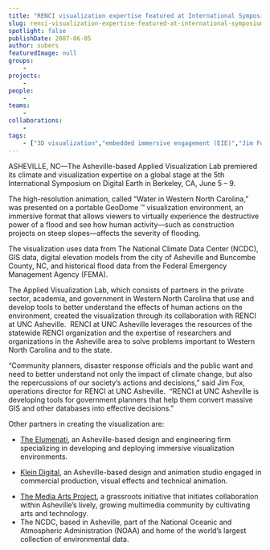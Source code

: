 ```yaml
---
title: "RENCI visualization expertise featured at International Symposium on Digital Earth"
slug: renci-visualization-expertise-featured-at-international-symposium-on-digital-earth
spotlight: false
publishDate: 2007-06-05
author: subers
featuredImage: null
groups:
    - 
projects:
    - 
people:
    - 
teams: 
    - 
collaborations:
    - 
tags:
    - ["3D visualization","embedded immersive engagement (EIE)","Jim Fox","National Oceanic and Atmospheric Administration (NOAA)"]
---
```

ASHEVILLE, NC—The Asheville-based Applied Visualization Lab premiered its climate and visualization expertise on a global stage at the 5th International Symposium on Digital Earth in Berkeley, CA, June 5 – 9.

<!--more-->

The high-resolution animation, called “Water in Western North Carolina,” was presented on a portable GeoDome ™ visualization environment, an immersive format that allows viewers to virtually experience the destructive power of a flood and see how human activity—such as construction projects on steep slopes—affects the severity of flooding.

The visualization uses data from The National Climate Data Center (NCDC), GIS data, digital elevation models from the city of Asheville and Buncombe County, NC, and historical flood data from the Federal Emergency Management Agency (FEMA).

The Applied Visualization Lab, which consists of partners in the private sector, academia, and government in Western North Carolina that use and develop tools to better understand the effects of human actions on the environment, created the visualization through its collaboration with RENCI at UNC Asheville.  RENCI at UNC Asheville leverages the resources of the statewide RENCI organization and the expertise of researchers and organizations in the Asheville area to solve problems important to Western North Carolina and to the state.

“Community planners, disaster response officials and the public want and need to better understand not only the impact of climate change, but also the repercussions of our society’s actions and decisions,” said Jim Fox, operations director for RENCI at UNC Asheville.  “RENCI at UNC Asheville is developing tools for government planners that help them convert massive GIS and other databases into effective decisions.”

Other partners in creating the visualization are:
<ul type="disc">
 	<li><a href="http://www.elumenati.com/" target="_blank" rel="noopener">The Elumenati</a>, an Asheville-based design and engineering firm specializing in developing and deploying immersive visualization environments.</li>
</ul>
<ul type="disc">
 	<li><a href="http://www.kleindigital.com/" target="_blank" rel="noopener">Klein Digital</a>, an Asheville-based design and animation studio engaged in commercial production, visual effects and technical animation.</li>
</ul>
<ul type="disc">
 	<li><a href="http://www.themap.org/" target="_blank" rel="noopener">The Media Arts Project</a>, a grassroots initiative that initiates collaboration within Asheville’s lively, growing multimedia community by cultivating arts and technology.</li>
 	<li>The NCDC, based in Asheville, part of the National Oceanic and Atmospheric Administration (NOAA) and home of the world’s largest collection of environmental data.</li>
</ul>
